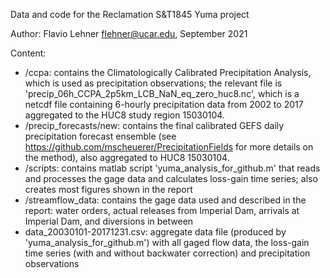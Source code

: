 Data and code for the Reclamation S&T1845 Yuma project

Author: Flavio Lehner flehner@ucar.edu, September 2021

Content:
- /ccpa: contains the Climatologically Calibrated Precipitation Analysis, which is used as precipitation observations; the relevant file is 'precip_06h_CCPA_2p5km_LCB_NaN_eq_zero_huc8.nc', which is a netcdf file containing 6-hourly precipitation data from 2002 to 2017 aggregated to the HUC8 study region 15030104.
- /precip_forecasts/new: contains the final calibrated GEFS daily precipitation forecast ensemble (see https://github.com/mscheuerer/PrecipitationFields for more details on the method), also aggregated to HUC8 15030104.
- /scripts: contains matlab script 'yuma_analysis_for_github.m' that reads and processes the gage data and calculates loss-gain time series; also creates most figures shown in the report
- /streamflow_data: contains the gage data used and described in the report: water orders, actual releases from Imperial Dam, arrivals at Imperial Dam, and diversions in between
- data_20030101-20171231.csv: aggregate data file (produced by 'yuma_analysis_for_github.m') with all gaged flow data, the loss-gain time series (with and without backwater correction) and precipitation observations
